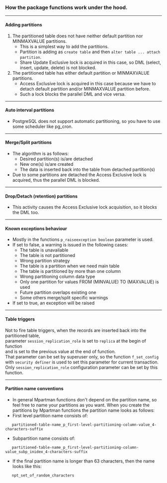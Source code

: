 ### How the package functions work under the hood.

---
#### Adding partitions
 1. The partitioned table does not have neither default partition nor MINMAXVALUE partitions.
    - This is a simplest way to add the partitions.
    - Partition is adding as `create table` and then `alter table ... attach partition`.
    - Share Update Exclusive lock is acquired in this case, so DML (select, insert, update, delete) is not blocked.
 2. The partitioned table has either default partition or MINMAXVALUE partitions.
    - Access Exclusive lock is acquired in this case because we have to detach default partition and/or MINMAXVALUE partition before.
    - Such a lock blocks the parallel DML and vice versa.

---
#### Auto interval partitions
 - PostgreSQL does not support automatic partitioning, so you have to use some scheduler like pg_cron.

---
#### Merge/Split partitions
 - The algorithm is as follows:
   - Desired partition(s) is/are detached
   - New one(s) is/are created
   - The data is inserted back into the table from detached partition(s)
 - Due to some partitions are detached the Access Exclusive lock is acquired, thus the parallel DML is blocked.

---
#### Drop/Detach (retention) partitions
 - This activity causes the Access Exclusive lock acquisition, so it blocks the DML too.

---
#### Known exceptions behaviour
 - Mostly in the functions `p_raiseexception boolean` parameter is used.
 - If set to false, a warning is issued in the following cases:
   - The table is unavailable
   - The table is not partitioned
   - Wrong partition strategy
   - The table is a partition when we need main table
   - The table is partitioned by more than one column
   - Wrong partitioning column data type
   - Only one partition for values FROM (MINVALUE) TO (MAXVALUE) is used
   - Future partition overlaps existing one
   - Some others merge/split specific warnings
 - If set to true, an exception will be raised

---
#### Table triggers
Not to fire table triggers, when the records are inserted back into the partitioned table,  
parameter `session_replication_role` is set to `replica` at the begin of function  
and is set to the previous value at the end of function.  
That parameter can be set by superuser only, so the function `f_set_config`  
with `security definer` is used to set this parameter for current transaction.  
Only `session_replication_role` configuration parameter can be set by this function.  

---
#### Partition name conventions
 - In general Mpartman functions don't depend on the partition name, so feel free to name your partitions as you want. When you create the partitions by Mpartman functions the partition name looks as follows:
 - First level partition name consists of:
```
   partitioned-table-name_p_first-level-partitioning-column-value_4-characters-suffix
```
 - Subpartition name consists of:
```
   partitioned-table-name_p_first-level-partitioning-column-value_subp_inidex_4-characters-suffix
```
 - If the final partition name is longer than 63 characters, then the name looks like this:
```
   npt_set_of_random_characters
```

